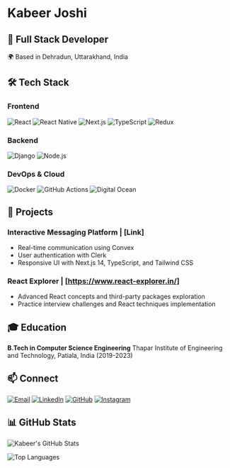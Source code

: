 # Kabeer Joshi

## 🚀 Full Stack Developer

🌍 Based in Dehradun, Uttarakhand, India

## 🛠 Tech Stack

### Frontend
![React](https://img.shields.io/badge/-React-61DAFB?style=flat-square&logo=react&logoColor=black)
![React Native](https://img.shields.io/badge/-React_Native-61DAFB?style=flat-square&logo=react&logoColor=black)
![Next.js](https://img.shields.io/badge/-Next.js-000000?style=flat-square&logo=next.js&logoColor=white)
![TypeScript](https://img.shields.io/badge/-TypeScript-3178C6?style=flat-square&logo=typescript&logoColor=white)
![Redux](https://img.shields.io/badge/-Redux-764ABC?style=flat-square&logo=redux&logoColor=white)

### Backend
![Django](https://img.shields.io/badge/-Django-092E20?style=flat-square&logo=django&logoColor=white)
![Node.js](https://img.shields.io/badge/-Node.js-339933?style=flat-square&logo=node.js&logoColor=white)

### DevOps & Cloud
![Docker](https://img.shields.io/badge/-Docker-2496ED?style=flat-square&logo=docker&logoColor=white)
![GitHub Actions](https://img.shields.io/badge/-GitHub_Actions-2088FF?style=flat-square&logo=github-actions&logoColor=white)
![Digital Ocean](https://img.shields.io/badge/-Digital_Ocean-0080FF?style=flat-square&logo=digitalocean&logoColor=white)

## 💼 Projects

### Interactive Messaging Platform | [Link]
- Real-time communication using Convex
- User authentication with Clerk
- Responsive UI with Next.js 14, TypeScript, and Tailwind CSS

### React Explorer | [https://www.react-explorer.in/]
- Advanced React concepts and third-party packages exploration
- Practice interview challenges and React techniques implementation

## 🎓 Education

**B.Tech in Computer Science Engineering**
Thapar Institute of Engineering and Technology, Patiala, India (2019-2023)

## 📫 Connect

[![Email](https://img.shields.io/badge/-Email-D14836?style=flat-square&logo=gmail&logoColor=white)](mailto:kabeer786joshi@gmail.com)
[![LinkedIn](https://img.shields.io/badge/-LinkedIn-0077B5?style=flat-square&logo=linkedin&logoColor=white)](https://www.linkedin.com/in/kabeer-joshi-7173061aa)
[![GitHub](https://img.shields.io/badge/-GitHub-181717?style=flat-square&logo=github&logoColor=white)](https://github.com/kabeerx9)
[![Instagram](https://img.shields.io/badge/-Instagram-E4405F?style=flat-square&logo=instagram&logoColor=white)](https://www.instagram.com/kabeerjoshi)

## 📊 GitHub Stats

![Kabeer's GitHub Stats](https://github-readme-stats.vercel.app/api?username=kabeerx9&show_icons=true&theme=radical)

![Top Languages](https://github-readme-stats.vercel.app/api/top-langs/?username=kabeerx9&layout=compact&theme=radical)
